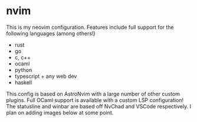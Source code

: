 # nvim

This is my neovim configuration. Features include full support for the following
languages (among others!)

- rust
- go
- c, c++
- ocaml
- python
- typescript + any web dev
- haskell

This config is based on AstroNvim with a large number of other custom plugins.
Full OCaml support is available with a custom LSP configuration! The statusline
and winbar are based off NvChad and VSCode respectively. I plan on adding images
below at some point.
